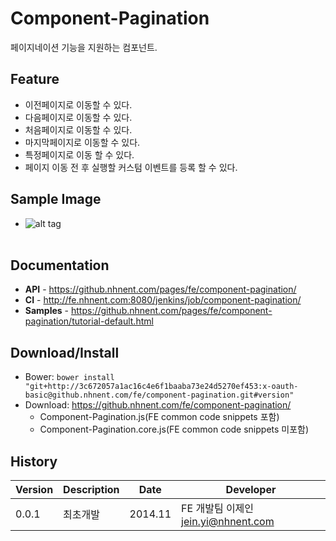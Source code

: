 Component-Pagination
======================
페이지네이션 기능을 지원하는 컴포넌트.

## Feature
* 이전페이지로 이동할 수 있다.
* 다음페이지로 이동할 수 있다.
* 처음페이지로 이동할 수 있다.
* 마지막페이지로 이동할 수 있다.
* 특정페이지로 이동 할 수 있다.
* 페이지 이동 전 후 실행할 커스텀 이벤트를 등록 할 수 있다.

## Sample Image
* ![alt tag](https://github.nhnent.com/pages/fe/component-pagination/paging.png)<br><br>

## Documentation
* **API** - https://github.nhnent.com/pages/fe/component-pagination/
* **CI** - http://fe.nhnent.com:8080/jenkins/job/component-pagination/
* **Samples** - https://github.nhnent.com/pages/fe/component-pagination/tutorial-default.html

## Download/Install
* Bower: `bower install "git+http://3c672057a1ac16c4e6f1baaba73e24d5270ef453:x-oauth-basic@github.nhnent.com/fe/component-pagination.git#version"`
* Download: https://github.nhnent.com/fe/component-pagination/
  * Component-Pagination.js(FE common code snippets 포함)
  * Component-Pagination.core.js(FE common code snippets 미포함)

## History
| Version | Description | Date | Developer |
| ---- | ---- | ---- | ---- |
| 0.0.1 | 최초개발 | 2014.11 | FE 개발팀 이제인 <jein.yi@nhnent.com> |



